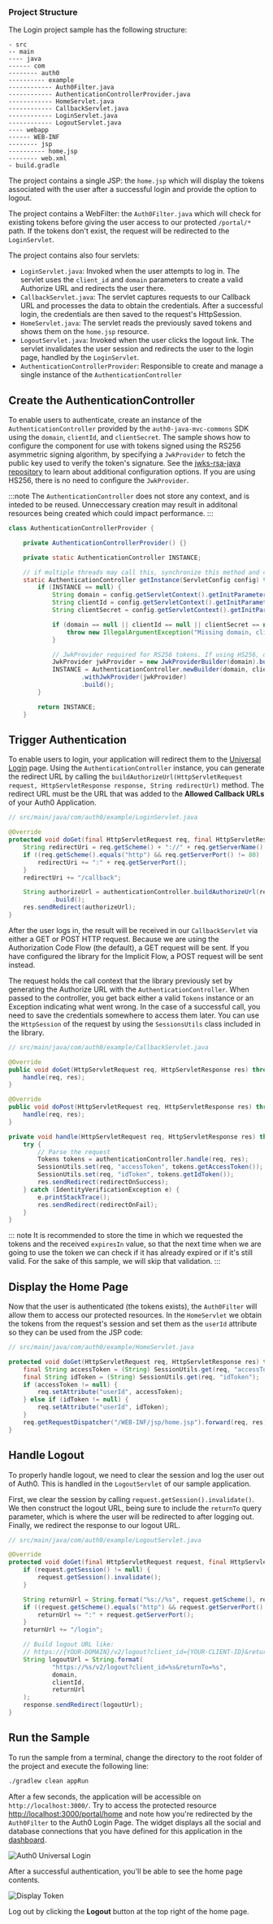 ### Project Structure

The Login project sample has the following structure:

```text
- src
-- main
---- java
------ com
-------- auth0
---------- example
------------ Auth0Filter.java
------------ AuthenticationControllerProvider.java
------------ HomeServlet.java
------------ CallbackServlet.java
------------ LoginServlet.java
------------ LogoutServlet.java
---- webapp
------ WEB-INF
-------- jsp
---------- home.jsp
-------- web.xml
- build.gradle
```

The project contains a single JSP: the `home.jsp` which will display the tokens associated with the user after a successful login and provide the option to logout.

The project contains a WebFilter: the `Auth0Filter.java` which will check for existing tokens before giving the user access to our protected `/portal/*` path. If the tokens don't exist, the request will be redirected to the `LoginServlet`.

The project contains also four servlets:
- `LoginServlet.java`: Invoked when the user attempts to log in. The servlet uses the `client_id` and `domain` parameters to create a valid Authorize URL and redirects the user there.
- `CallbackServlet.java`: The servlet captures requests to our Callback URL and processes the data to obtain the credentials. After a successful login, the credentials are then saved to the request's HttpSession.
- `HomeServlet.java`: The servlet reads the previously saved tokens and shows them on the `home.jsp` resource.
- `LogoutServlet.java`: Invoked when the user clicks the logout link. The servlet invalidates the user session and redirects the user to the login page, handled by the `LoginServlet`.
- `AuthenticationControllerProvider`: Responsible to create and manage a single instance of the `AuthenticationController`

## Create the AuthenticationController

To enable users to authenticate, create an instance of the `AuthenticationController` provided by the `auth0-java-mvc-commons` SDK using the `domain`, `clientId`, and `clientSecret`.  The sample shows how to configure the component for use with tokens signed using the RS256 asymmetric signing algorithm, by specifying a `JwkProvider` to fetch the public key used to verify the token's signature. See the [jwks-rsa-java repository](https://github.com/auth0/jwks-rsa-java) to learn about additional configuration options. If you are using HS256, there is no need to configure the `JwkProvider`. 

:::note
The `AuthenticationController` does not store any context, and is inteded to be reused. Unneccessary creation may result in additonal resources being created which could impact performance.
:::

```java
class AuthenticationControllerProvider {

    private AuthenticationControllerProvider() {}

    private static AuthenticationController INSTANCE;

    // if multiple threads may call this, synchronize this method and consider double locking
    static AuthenticationController getInstance(ServletConfig config) throws UnsupportedEncodingException {
        if (INSTANCE == null) {
            String domain = config.getServletContext().getInitParameter("com.auth0.domain");
            String clientId = config.getServletContext().getInitParameter("com.auth0.clientId");
            String clientSecret = config.getServletContext().getInitParameter("com.auth0.clientSecret");

            if (domain == null || clientId == null || clientSecret == null) {
                throw new IllegalArgumentException("Missing domain, clientId, or clientSecret. Did you update src/main/webapp/WEB-INF/web.xml?");
            }

            // JwkProvider required for RS256 tokens. If using HS256, do not use.
            JwkProvider jwkProvider = new JwkProviderBuilder(domain).build();
            INSTANCE = AuthenticationController.newBuilder(domain, clientId, clientSecret)
                    .withJwkProvider(jwkProvider)
                    .build();
        }

        return INSTANCE;
    }
```

## Trigger Authentication

To enable users to login, your application will redirect them to the [Universal Login](https://auth0.com/docs/universal-login) page. Using the `AuthenticationController` instance, you can generate the redirect URL by calling the `buildAuthorizeUrl(HttpServletRequest request, HttpServletResponse response, String redirectUrl)` method. The redirect URL must be the URL that was added to the **Allowed Callback URLs** of your Auth0 Application.

```java
// src/main/java/com/auth0/example/LoginServlet.java

@Override
protected void doGet(final HttpServletRequest req, final HttpServletResponse res) throws ServletException, IOException {
    String redirectUri = req.getScheme() + "://" + req.getServerName();
    if ((req.getScheme().equals("http") && req.getServerPort() != 80) || (req.getScheme().equals("https") && req.getServerPort() != 443)) {
        redirectUri += ":" + req.getServerPort();
    }
    redirectUri += "/callback";

    String authorizeUrl = authenticationController.buildAuthorizeUrl(req, res, redirectUri)
            .build();
    res.sendRedirect(authorizeUrl);
}
```

After the user logs in, the result will be received in our `CallbackServlet` via either a GET or POST HTTP request. Because we are using the Authorization Code Flow (the default), a GET request will be sent. If you have configured the library for the Implicit Flow, a POST request will be sent instead.

The request holds the call context that the library previously set by generating the Authorize URL with the `AuthenticationController`. When passed to the controller, you get back either a valid `Tokens` instance or an Exception indicating what went wrong. In the case of a successful call, you need to save the credentials somewhere to access them later. You can use the `HttpSession` of the request by using the `SessionsUtils` class included in the library.

```java
// src/main/java/com/auth0/example/CallbackServlet.java

@Override
public void doGet(HttpServletRequest req, HttpServletResponse res) throws IOException, ServletException {
    handle(req, res);
}

@Override
public void doPost(HttpServletRequest req, HttpServletResponse res) throws IOException, ServletException {
    handle(req, res);
}

private void handle(HttpServletRequest req, HttpServletResponse res) throws IOException {
    try {
        // Parse the request
        Tokens tokens = authenticationController.handle(req, res);
        SessionUtils.set(req, "accessToken", tokens.getAccessToken());
        SessionUtils.set(req, "idToken", tokens.getIdToken());
        res.sendRedirect(redirectOnSuccess);
    } catch (IdentityVerificationException e) {
        e.printStackTrace();
        res.sendRedirect(redirectOnFail);
    }
}
```

::: note
It is recommended to store the time in which we requested the tokens and the received `expiresIn` value, so that the next time when we are going to use the token we can check if it has already expired or if it's still valid. For the sake of this sample, we will skip that validation.
:::

## Display the Home Page

Now that the user is authenticated (the tokens exists), the `Auth0Filter` will allow them to access our protected resources. In the `HomeServlet` we obtain the tokens from the request's session and set them as the `userId` attribute so they can be used from the JSP code:

```java
// src/main/java/com/auth0/example/HomeServlet.java

protected void doGet(HttpServletRequest req, HttpServletResponse res) throws ServletException, IOException {
    final String accessToken = (String) SessionUtils.get(req, "accessToken");
    final String idToken = (String) SessionUtils.get(req, "idToken");
    if (accessToken != null) {
        req.setAttribute("userId", accessToken);
    } else if (idToken != null) {
        req.setAttribute("userId", idToken);
    }
    req.getRequestDispatcher("/WEB-INF/jsp/home.jsp").forward(req, res);
}
```

## Handle Logout

To properly handle logout, we need to clear the session and log the user out of Auth0. This is handled in the `LogoutServlet` of our sample application.

First, we clear the session by calling `request.getSession().invalidate()`. We then construct the logout URL, being sure to include the `returnTo` query parameter, which is where the user will be redirected to after logging out. Finally, we redirect the response to our logout URL.


```java
// src/main/java/com/auth0/example/LogoutServlet.java

@Override
protected void doGet(final HttpServletRequest request, final HttpServletResponse response) throws ServletException, IOException {
    if (request.getSession() != null) {
        request.getSession().invalidate();
    }

    String returnUrl = String.format("%s://%s", request.getScheme(), request.getServerName());
    if ((request.getScheme().equals("http") && request.getServerPort() != 80) || (request.getScheme().equals("https") && request.getServerPort() != 443)) {
        returnUrl += ":" + request.getServerPort();
    }
    returnUrl += "/login";

    // Build logout URL like:
    // https://{YOUR-DOMAIN}/v2/logout?client_id={YOUR-CLIENT-ID}&returnTo=http://localhost:3000/login
    String logoutUrl = String.format(
            "https://%s/v2/logout?client_id=%s&returnTo=%s",
            domain,
            clientId,
            returnUrl
    );
    response.sendRedirect(logoutUrl);
}
```

## Run the Sample

To run the sample from a terminal, change the directory to the root folder of the project and execute the following line:

```bash
./gradlew clean appRun
```

After a few seconds, the application will be accessible on `http://localhost:3000/`. Try to access the protected resource [http://localhost:3000/portal/home](http://localhost:3000/portal/home) and note how you're redirected by the `Auth0Filter` to the Auth0 Login Page. The widget displays all the social and database connections that you have defined for this application in the [dashboard](${manage_url}/#/).

![Auth0 Universal Login](/media/quickstarts/universal-login.png)

After a successful authentication, you'll be able to see the home page contents.

![Display Token](/media/articles/java/display-token.png)

Log out by clicking the **Logout** button at the top right of the home page.
